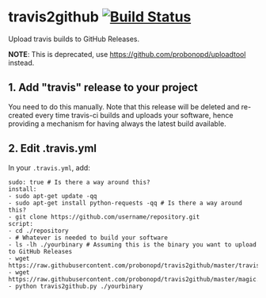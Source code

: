 # travis2github [![Build Status](https://travis-ci.org/probonopd/travis2github.svg)](https://travis-ci.org/probonopd/travis2github)

Upload travis builds to GitHub Releases.

__NOTE__: This is deprecated, use https://github.com/probonopd/uploadtool instead.

## 1. Add "travis" release to your project

You need to do this manually. Note that this release will be deleted and re-created every time travis-ci builds and uploads your software, hence providing a mechanism for having always the latest build available.

## 2. Edit .travis.yml

In your `.travis.yml`, add:

```
sudo: true # Is there a way around this?
install:
- sudo apt-get update -qq
- sudo apt-get install python-requests -qq # Is there a way around this?
- git clone https://github.com/username/repository.git
script:
- cd ./repository
- # Whatever is needed to build your software 
- ls -lh ./yourbinary # Assuming this is the binary you want to upload to GitHub Releases
- wget https://raw.githubusercontent.com/probonopd/travis2github/master/travis2github.py
- wget https://raw.githubusercontent.com/probonopd/travis2github/master/magic.py
- python travis2github.py ./yourbinary
```
